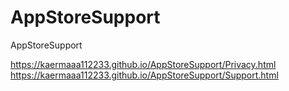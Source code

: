 # AppStoreSupport
AppStoreSupport

https://kaermaaa112233.github.io/AppStoreSupport/Privacy.html
https://kaermaaa112233.github.io/AppStoreSupport/Support.html
